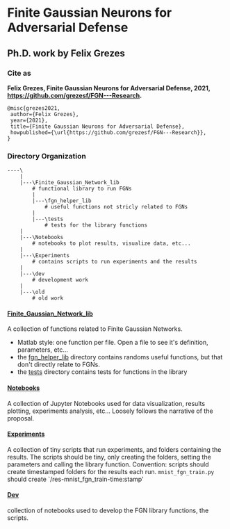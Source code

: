 # Finite Gaussian Neurons for Adversarial Defense

## Ph.D. work by Felix Grezes

### Cite as
**Felix Grezes, Finite Gaussian Neurons for Adversarial Defense, 2021, https://github.com/grezesf/FGN---Research.**

```
@misc{grezes2021,
 author={Felix Grezes},
 year={2021},
 title={Finite Gaussian Neurons for Adversarial Defense},
 howpublished={\url{https://github.com/grezesf/FGN---Research}},
}
```


### Directory Organization

```
----\
    |
    |---\Finite_Gaussian_Network_lib
        # functional library to run FGNs
        |
        |---\fgn_helper_lib
            # useful functions not stricly related to FGNs
        |
        |---\tests
            # tests for the library functions
    |
    |---\Notebooks
        # notebooks to plot results, visualize data, etc...
    |
    |---\Experiments
        # contains scripts to run experiments and the results
    |
    |---\dev
        # development work
    |
    |---\old
        # old work
```

#### [Finite_Gaussian_Network_lib](./Finite_Gaussian_Network_lib)
A collection of functions related to Finite Gaussian Networks.
* Matlab style: one function per file. Open a file to see it's definition, parameters, etc...
* the [fgn_helper_lib](./Finite_Gaussian_Network_lib/fgn_helper_lib) directory contains randoms useful functions, but that don't directly relate to FGNs.
* the [tests](./Finite_Gaussian_Network_lib/tests) directory contains tests for functions in the library

#### [Notebooks](./Notebooks)
A collection of Jupyter Notebooks used for data visualization, results plotting, experiments analysis, etc...
Loosely follows the narrative of the proposal.

#### [Experiments](./Experiments)
A collection of tiny scripts that run experiments, and folders containing the results.
The scripts should be tiny, only creating the folders, setting the parameters and calling the library function.
Convention: scripts should create timestamped folders for the results each run.
`mnist_fgn_train.py` should create `/res-mnist_fgn_train-time:stamp'

#### [Dev](./dev)
collection of notebooks used to develop the FGN library functions, the scripts.

